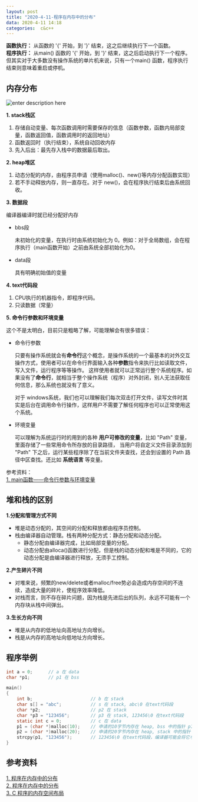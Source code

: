 ```yaml
---
layout: post
title: "2020-4-11-程序在内存中的分布"
data: 2020-4-11 14:18
categories:  c&c++
---
```


**函数执行：** 从函数的  '{' 开始，到 '}' 结束，这之后继续执行下一个函数。  
**程序执行：** 从main() 函数的 '{' 开始，到 '}' 结束，这之后启动执行下一个程序。但其实对于大多数没有操作系统的单片机来说，只有一个main() 函数，程序执行结束则意味着重启或停机。

## 内存分布

![enter description here](https://raw.githubusercontent.com/LonlyPan/LonlyPan.github.io/master/images/Posts/2020-4-11-new和malloc/程序内存分布.png)

**1. stack栈区**
1. 存储自动变量、每次函数调用时需要保存的信息（函数参数，函数内局部变量，函数返回值，函数调用时的返回地址）
2. 函数返回时（执行结束），系统自动回收内存
3. 先入后出：最先存入栈中的数据最后取出。

**2. heap堆区**
1. 动态分配的内存，由程序员申请（使用malloc()、new()等内存分配函数实现）
2. 若不手动释放内存，则一直存在。对于 new()，会在程序执行结束后由系统回收。

**3. 数据段**

编译器编译时就已经分配好内存

- bbs段

  未初始化的变量，在执行时由系统初始化为 0。例如：对于全局数组，会在程序执行（main函数开始）之前由系统全部初始化为0。

- data段

  具有明确初始值的变量

**4.  text代码段**

1. CPU执行的机器指令，即程序代码。
2. 只读数据（常量）


**5. 命令行参数和环境变量**

这个不是太明白，目前只是粗略了解，可能理解会有很多错误：

- 命令行参数

  只要有操作系统就会有**命令行**这个概念，是操作系统的一个最基本的对外交互操作方式，使用者可以在命令行界面输入各种**参数**指令来执行比如读取文件，写入文件，运行程序等等操作。  这样使用者就可以正常运行整个系统程序。如果没有了**命令行**，就相当于整个操作系统（程序）对外封闭，别人无法获取任何信息，那么系统也就没有了意义。

  对于 windows系统，我们也可以理解我们每次双击打开文件，读写文件时其实是后台在调用命令行操作，这样用户不需要了解任何程序也可以正常使用这个系统。

- 环境变量

  可以理解为系统运行时的用到的各种 **用户可修改的变量**，比如 "Path" 变量，里面存储了一些常用命令所存放的目录路径， 当用户将自定义文件目录添加到 "Path" 下之后，运行某些程序除了在当前文件夹查找，还会到设置的 Path 路径中区查找。还比如 **系统语言** 等变量。

参考资料：  
[1. main函数——命令行参数与环境变量](https://blog.51cto.com/muhuizz/1767467)  

## 堆和栈的区别

**1.分配和管理方式不同** 
- 堆是动态分配的，其空间的分配和释放都由程序员控制。
- 栈由编译器自动管理。栈有两种分配方式：静态分配和动态分配。
  - 静态分配由编译器完成，比如局部变量的分配。
  - 动态分配由alloca()函数进行分配，但是栈的动态分配和堆是不同的，它的动态分配是由编译器进行释放，无须手工控制。

**2.产生碎片不同**
- 对堆来说，频繁的new/delete或者malloc/free势必会造成内存空间的不连续，造成大量的碎片，使程序效率降低。
- 对栈而言，则不存在碎片问题，因为栈是先进后出的队列，永远不可能有一个内存块从栈中间弹出。

**3.生长方向不同**
- 堆是从内存的低地址向高地址方向增长。
- 栈是从内存的高地址向低地址方向增长。

## 程序举例

```c 
int a = 0;      // a 在 data
char *p1;       // p1 在 bss

main()
{
    int b;                      // b 在 stack
    char s[] = "abc";           // s 在 stack, abc\0 在text代码段
    char *p2;                   // p2 在 stack
    char *p3 = "123456";        // p3 在 stack, 123456\0 在text代码段
    static int c = 0;           // c 在 data
    p1 = (char *)malloc(10);    // 申请的10字节内存在 heap, bss 中的指针 p1 指向 heap 中的内存
    p2 = (char *)malloc(20);    // 申请的20字节内存在 heap, stack 中的指针 p2 指向heap中的内存
    strcpy(p1, "123456");       // 123456\0 在text代码段，编译器可能会将它与 p3 所指向的 "123456" 优化成一块
}
```
## 参考资料

[1. 程序在内存中的分布](https://www.cnblogs.com/Lynn-Zhang/p/5449199.html)  
[2. 程序在内存中的分布](https://www.jianshu.com/p/155e83ba18b8)  
[3. C 程序的内存空间布局](https://blog.csdn.net/why19911024/article/details/53033426)